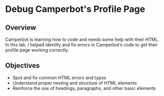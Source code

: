 # Debug Camperbot's Profile Page

## Overview
Camperbot is learning how to code and needs some help with their HTML.  
In this lab, I helped identify and fix errors in Camperbot’s code to get their profile page working correctly.

## Objectives
- Spot and fix common HTML errors and typos  
- Understand proper nesting and structure of HTML elements  
- Reinforce the use of headings, paragraphs, and other basic elements  
